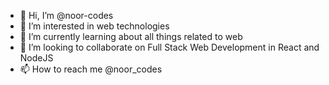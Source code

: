 - 👋 Hi, I’m @noor-codes
- 👀 I’m interested in web technologies
- 🌱 I’m currently learning about all things related to web
- 💞️ I’m looking to collaborate on Full Stack Web Development in React and NodeJS
- 📫 How to reach me @noor_codes

<!---
noor-codes/noor-codes is a ✨ special ✨ repository because its `README.md` (this file) appears on your GitHub profile.
You can click the Preview link to take a look at your changes.
--->
